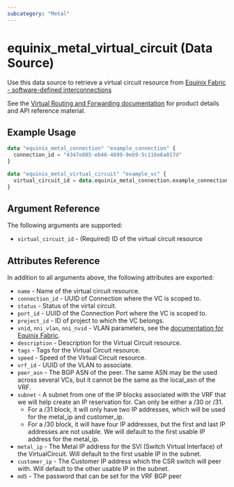 ```yaml
---
subcategory: "Metal"
---
```


# equinix_metal_virtual_circuit (Data Source)

Use this data source to retrieve a virtual circuit resource from [Equinix Fabric - software-defined interconnections](https://deploy.equinix.com/developers/docs/metal/interconnections/introduction/)

See the [Virtual Routing and Forwarding documentation](https://deploy.equinix.com/developers/docs/metal/layer2-networking/vrf/) for product details and API reference material.

## Example Usage

```terraform
data "equinix_metal_connection" "example_connection" {
  connection_id = "4347e805-eb46-4699-9eb9-5c116e6a017d"
}

data "equinix_metal_virtual_circuit" "example_vc" {
  virtual_circuit_id = data.equinix_metal_connection.example_connection.ports[1].virtual_circuit_ids[0]
}
```

## Argument Reference

The following arguments are supported:

* `virtual_circuit_id` - (Required) ID of the virtual circuit resource

## Attributes Reference

In addition to all arguments above, the following attributes are exported:

* `name` - Name of the virtual circuit resource.
* `connection_id` - UUID of Connection where the VC is scoped to.
* `status` - Status of the virtal circuit.
* `port_id` - UUID of the Connection Port where the VC is scoped to.
* `project_id` - ID of project to which the VC belongs.
* `vnid`, `nni_vlan`, `nni_nvid` - VLAN parameters, see the [documentation for Equinix Fabric](https://deploy.equinix.com/developers/docs/metal/interconnections/introduction/).
* `description` - Description for the Virtual Circuit resource.
* `tags` - Tags for the Virtual Circuit resource.
* `speed` - Speed of the Virtual Circuit resource.
* `vrf_id` - UUID of the VLAN to associate.
* `peer_asn` - The BGP ASN of the peer. The same ASN may be the used across several VCs, but it cannot be the same as the local_asn of the VRF.
* `subnet` - A subnet from one of the IP blocks associated with the VRF that we will help create an IP reservation for. Can only be either a /30 or /31.
  * For a /31 block, it will only have two IP addresses, which will be used for the metal_ip and customer_ip.
  * For a /30 block, it will have four IP addresses, but the first and last IP addresses are not usable. We will default to the first usable IP address for the metal_ip.
* `metal_ip` - The Metal IP address for the SVI (Switch Virtual Interface) of the VirtualCircuit. Will default to the first usable IP in the subnet.
* `customer_ip` - The Customer IP address which the CSR switch will peer with. Will default to the other usable IP in the subnet.
* `md5` - The password that can be set for the VRF BGP peer
